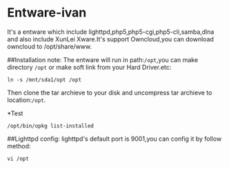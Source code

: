 # Entware-ivan
It's a entware which include lighttpd,php5,php5-cgi,php5-cli,samba,dlna and also include XunLei Xware.It's support Owncloud,you can download owncloud to /opt/share/www.

##Installation note:
The entware will run in path:`/opt`,you can make directory `/opt` or make soft link from your Hard Driver.etc:
```
ln -s /mnt/sda1/opt /opt
```
Then clone the tar archieve to your disk and uncompress tar archieve to location:`/opt`.

*Test
```
/opt/bin/opkg list-installed
```

##Lighttpd config:
lighttpd's default port is 9001,you can config it by follow method:
```
vi /opt
```
